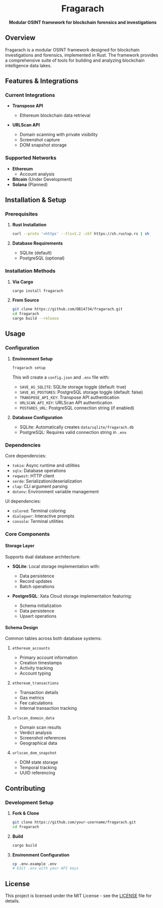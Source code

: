 <h1 align="center">Fragarach</h1>

<p align="center">
  <b>Modular OSINT framework for blockchain forensics and investigations</b>
</p>

## Overview

Fragarach is a modular OSINT framework designed for blockchain investigations and forensics, implemented in Rust. The framework provides a comprehensive suite of tools for building and analyzing blockchain intelligence data lakes.

## Features & Integrations

### Current Integrations
- **Transpose API**
  - Ethereum blockchain data retrieval

- **URLScan API**
  - Domain scanning with private visibility
  - Screenshot capture
  - DOM snapshot storage

### Supported Networks
- **Ethereum**
  - Account analysis
- **Bitcoin** (Under Development)
- **Solana** (Planned)

## Installation & Setup

### Prerequisites

1. **Rust Installation**
   ```bash
   curl --proto '=https' --tlsv1.2 -sSf https://sh.rustup.rs | sh
   ```

2. **Database Requirements**
   - SQLite (default)
   - PostgreSQL (optional)

### Installation Methods

1. **Via Cargo**
   ```bash
   cargo install fragarach
   ```

2. **From Source**
   ```bash
   git clone https://github.com/DB14734/fragarach.git
   cd fragarach
   cargo build --release
   ```

## Usage

### Configuration
1. **Environment Setup**
   ```bash
   fragarach setup
   ```
   This will create a `config.json` and `.env` file with:
   - `SAVE_AS_SQLITE`: SQLite storage toggle (default: true)
   - `SAVE_AS_POSTGRES`: PostgreSQL storage toggle (default: false)
   - `TRANSPOSE_API_KEY`: Transpose API authentication
   - `URLSCAN_API_KEY`: URLScan API authentication
   - `POSTGRES_URL`: PostgreSQL connection string (if enabled)

2. **Database Configuration**
   - SQLite: Automatically creates `data/sqlite/fragarach.db`
   - PostgreSQL: Requires valid connection string in `.env`

### Dependencies

Core dependencies:
- `tokio`: Async runtime and utilities
- `sqlx`: Database operations
- `reqwest`: HTTP client
- `serde`: Serialization/deserialization
- `clap`: CLI argument parsing
- `dotenv`: Environment variable management

UI dependencies:
- `colored`: Terminal coloring
- `dialoguer`: Interactive prompts
- `console`: Terminal utilities

### Core Components

#### Storage Layer
Supports dual database architecture:
- **SQLite**: Local storage implementation with:
  - Data persistence
  - Record updates
  - Batch operations

- **PostgreSQL**: Xata Cloud storage implementation featuring:
  - Schema initialization
  - Data persistence
  - Upsert operations

#### Schema Design

Common tables across both database systems:
1. `ethereum_accounts`
   - Primary account information
   - Creation timestamps
   - Activity tracking
   - Account typing

2. `ethereum_transactions`
   - Transaction details
   - Gas metrics
   - Fee calculations
   - Internal transaction tracking

3. `urlscan_domain_data`
   - Domain scan results
   - Verdict analysis
   - Screenshot references
   - Geographical data

4. `urlscan_dom_snapshot`
   - DOM state storage
   - Temporal tracking
   - UUID referencing

## Contributing

### Development Setup
1. **Fork & Clone**
   ```bash
   git clone https://github.com/your-username/fragarach.git
   cd fragarach
   ```

2. **Build**
   ```bash
   cargo build
   ```

3. **Environment Configuration**
   ```bash
   cp .env.example .env
   # Edit .env with your API keys
   ```

## License

This project is licensed under the MIT License - see the [LICENSE](LICENSE) file for details.
